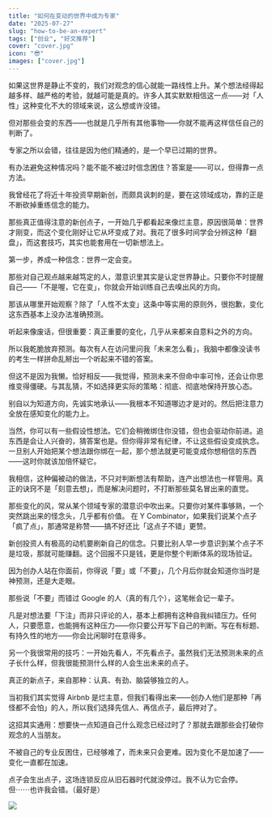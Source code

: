 ```yaml
---
title: "如何在变动的世界中成为专家"
date: "2025-07-27"
slug: "how-to-be-an-expert"
tags: ["创业", "好文推荐"]
cover: "cover.jpg"
icon: "😎"
images: ["cover.jpg"]
---
```

如果这世界是静止不变的，我们对观念的信心就能一路线性上升。某个想法经得起越多样、越严格的考验，就越可能是真的。许多人其实默默相信这一点——对「人性」这种变化不大的领域来说，这么想或许没错。



但对那些会变的东西——也就是几乎所有其他事物——你就不能再这样信任自己的判断了。



专家之所以会错，往往是因为他们精通的，是一个早已过期的世界。



有办法避免这种情况吗？能不能不被过时信念困住？答案是——可以，但得靠一点方法。



我曾经花了将近十年投资早期新创，而颇具讽刺的是，要在这领域成功，靠的正是不断砍掉重练信念的能力。



那些真正值得注意的新创点子，一开始几乎都看起来像烂主意，原因很简单：世界才刚变，而这个变化刚好让它从坏变成了对。我花了很多时间学会分辨这种「翻盘」，而这套技巧，其实也能套用在一切新想法上。



第一步，养成一种信念：世界一定会变。



那些对自己观点越来越笃定的人，潜意识里其实是认定世界静止。只要你不时提醒自己——「不是喔，它在变」，你就会开始训练自己去嗅出风的方向。



那该从哪里开始观察？除了「人性不太变」这条中等实用的原则外，很抱歉，变化这东西基本上没办法准确预测。



听起来像废话，但很重要：真正重要的变化，几乎从来都来自意料之外的方向。



所以我乾脆放弃预测。每次有人在访问里问我「未来怎么看」，我脑中都像没读书的考生一样拼命乱掰出一个听起来不错的答案。



但这不是因为我懒。恰好相反——我觉得，预测未来不但命中率可怜，还会让你思维变得僵硬。与其乱猜，不如选择更实际的策略：彻底、彻底地保持开放心态。



别自以为知道方向，先诚实地承认——我根本不知道哪边才是对的。然后把注意力全放在感知变化的能力上。



当然，你可以有一些假设性想法。它们会稍微绑住你没错，但也会驱动你前进。追东西是会让人兴奋的，猜答案也是。但你得非常有纪律，不让这些假设变成执念。
一旦别人开始把某个想法跟你绑在一起，那个想法就更可能变成你想相信的东西——这时你就该加倍怀疑它。



我相信，这种偏被动的做法，不只对判断想法有帮助，连产出想法也一样管用。真正的诀窍不是「刻意去想」，而是解决问题时，不打断那些莫名冒出来的直觉。



那些变化的风，常从某个领域专家的潜意识中吹出来。只要你对某件事够熟，一个突然跳出来的怪念头，几乎都有价值。
在 Y Combinator，如果我们说某个点子「疯了点」，那通常是称赞——搞不好还比「这点子不错」更赞。



新创投资人有极高的动机要刷新自己的信念。只要比别人早一步意识到某个点子不是垃圾，那就可能赚翻。这个回报不只是钱，更是你整个判断体系的现场验证。



因为创办人站在你面前，你得说「要」或「不要」，几个月后你就会知道你当时是神预测，还是大走眼。



那些说「不要」而错过 Google 的人（真的有几个），这笔帐会记一辈子。



凡是对想法要「下注」而非只评论的人，基本上都拥有这种自我纠错压力。任何人，只要愿意，也能拥有这种压力——你只要公开写下自己的判断。写在有标题、有持久性的地方——你会比闲聊时在意得多。



另一个我很常用的技巧：一开始先看人，不先看点子。虽然我们无法预测未来的点子长什么样，但我很能预测什么样的人会生出未来的点子。



真正的新点子，来自那种：认真、有劲、脑袋够独立的人。



当初我们其实觉得 Airbnb 是烂主意，但我们看得出来——创办人他们是那种「再怪都不会怕」的人，所以我们选择先信人、再信点子，最后押对了。



这招其实通用：想要快一点知道自己什么观念已经过时了？那就去跟那些会打破你观念的人当朋友。



不被自己的专业反困住，已经够难了，而未来只会更难。因为变化不是加速了——变化一直都在加速。



点子会生出点子，这场连锁反应从旧石器时代就没停过。我不认为它会停。
但⋯⋯也许我会错。（最好是）




![](https://prod-files-secure.s3.us-west-2.amazonaws.com/112d0858-5090-4d34-a606-b75eb8d65fd2/46476355-9cf3-4e99-9b7a-3531bc426380/1000202064.png?X-Amz-Algorithm=AWS4-HMAC-SHA256&X-Amz-Content-Sha256=UNSIGNED-PAYLOAD&X-Amz-Credential=ASIAZI2LB4664KCUNAPJ%2F20250809%2Fus-west-2%2Fs3%2Faws4_request&X-Amz-Date=20250809T112912Z&X-Amz-Expires=3600&X-Amz-Security-Token=IQoJb3JpZ2luX2VjEIP%2F%2F%2F%2F%2F%2F%2F%2F%2F%2FwEaCXVzLXdlc3QtMiJHMEUCIDnu9aryXEc77tUYuMosdkvUA5Kqr33QEfzR6nVH5xCTAiEA4sCo3fp90iq2gtNRgBUPr%2Frlf0SBtRTmbwBD1%2FTQUoIqiAQIvP%2F%2F%2F%2F%2F%2F%2F%2F%2F%2FARAAGgw2Mzc0MjMxODM4MDUiDEQRC7VWTcfxtGQyJyrcA2D80LMeZetoDnngUkzU1SVD0S0PIEOlg5JwJLKHJPwpzr8XE98zukM8zrMGdTP9k5yvitbLROTiLjn2PNjVXhgD1SZmZMaNGr4X341Je1o2bFw7w7p0ewmsTdKebQvuNnffTwAIxIDhXUYwRa0MQuYZX7jH1mb629K%2Bb05csLRVKE9m6sqeSFDMlElPTGtmsRRufG7Vkl6oSIVdl%2B%2B4zgZZNW6j66u6XFKYBirp0ibzxhM3NBcDuDo%2BXSMkGYRlV56xOnnbeqHFL577%2BFiY18nQqHl81ulK7cra7q%2F68clGw8ChqJGRQrxTjuNiOy5oNQayTl4MW750jPjVwDBGv78ETDHBi4d%2BTBzL1JlPWxQ%2Br5csM%2BWm0GbUPz7d1Jl9vjzvSrBQFWPu41gAtEVJTvMXPWnLpJYeRpdlSGJ8UgHtgKiPMpV4tj8R6bp%2BimdJBYaqM9tZPhZKU%2BWJb4o05LVj%2BmB96m1JX6WIgUylNkLA4FOEc62C3g6tU%2B4t00yx89vPMML07HSQ1xNMTkmHUu28mgZjiHC8kxjBzruLp6pIqxtTgdVmJRcD7DYFw1Pp9N2mUoauWRkBa4W2SqNxu3QTX5Dt3yEaZ2OGECar%2BvEgLzpStw07WEbyf4IKMObP3MQGOqUBE1rWmC%2Bppt%2B8zXbLeX23mEKg%2BYwHXooNp6yrk07elyS5Epfw1FEXdiLkE0IAfsM5XfR%2Fm9lKZf2Yao2LEaef%2FiUf93oL%2FOiIwOFchJVpyK18lYmft6xGdvU1M0076e2ThS%2FIPWGGnM7EpAzk3W8jkOJNKCq4OQ89ITWAdU%2FyKjkDeLpVTch0YBsGRYZ954QlrxLP2WrqtLY619XRI4ovXRUNxvaY&X-Amz-Signature=62107317a259e188ca7e300d5a68716f5a4bb8bd3cc2f087d37b0cded9519cca&X-Amz-SignedHeaders=host&x-amz-checksum-mode=ENABLED&x-id=GetObject)

